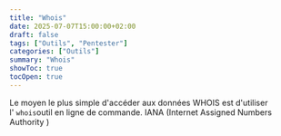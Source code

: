 ```yaml
---
title: "Whois"
date: 2025-07-07T15:00:00+02:00
draft: false
tags: ["Outils", "Pentester"]
categories: ["Outils"]
summary: "Whois"
showToc: true
tocOpen: true
---
```

Le moyen le plus simple d'accéder aux données WHOIS est d'utiliser l' `whois`outil en ligne de commande.
IANA (Internet Assigned Numbers Authority )